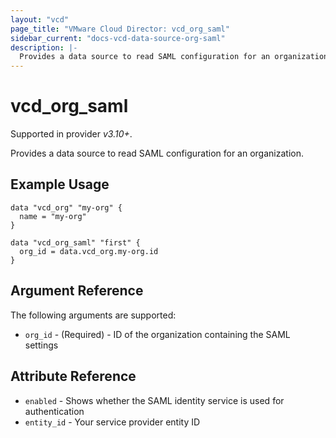 ```yaml
---
layout: "vcd"
page_title: "VMware Cloud Director: vcd_org_saml"
sidebar_current: "docs-vcd-data-source-org-saml"
description: |-
  Provides a data source to read SAML configuration for an organization.
---
```


# vcd\_org\_saml

Supported in provider *v3.10+*.

Provides a data source to read SAML configuration for an organization.

## Example Usage

```hcl
data "vcd_org" "my-org" {
  name = "my-org"
}

data "vcd_org_saml" "first" {
  org_id = data.vcd_org.my-org.id
}
```

## Argument Reference

The following arguments are supported:

* `org_id` - (Required)  - ID of the organization containing the SAML settings

## Attribute Reference

* `enabled` - Shows whether the SAML identity service is used for authentication
* `entity_id` - Your service provider entity ID
